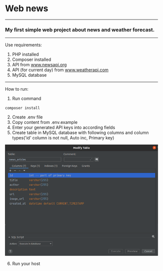 # Web news
---
### My first simple web project about news and weather forecast.

---
Use requirements:
1. PHP installed
2. Composer installed
3. API from www.newsapi.org
4. API (for current day) from www.weatherapi.com 
5. MySQL database
---
How to run:
1. Run command
~~~
composer install
~~~
2. Create .env file
3. Copy content from .env.example
4. Enter your generated API keys into according fields
5. Create table in MySQL database with following columns and column types('id' column is not null, Auto inc, Primary key)

![Screenshot](MySQLTable.png)

6. Run your host
